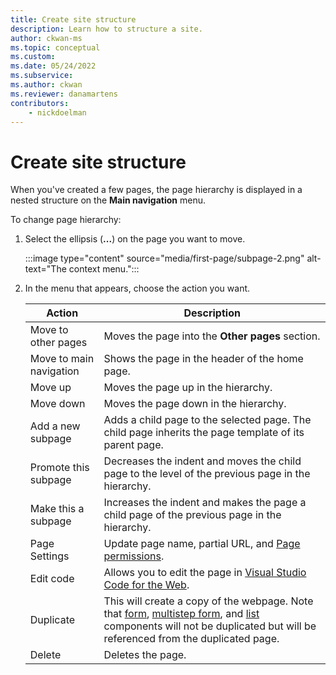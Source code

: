 ```yaml
---
title: Create site structure
description: Learn how to structure a site.
author: ckwan-ms
ms.topic: conceptual
ms.custom: 
ms.date: 05/24/2022
ms.subservice:
ms.author: ckwan
ms.reviewer: danamartens
contributors:
    - nickdoelman
---
```


# Create site structure

When you've created a few pages, the page hierarchy is displayed in a nested structure on the **Main navigation** menu.

To change page hierarchy:

1. Select the ellipsis (**...**) on the page you want to move.

    :::image type="content" source="media/first-page/subpage-2.png" alt-text="The context menu.":::

1. In the menu that appears, choose the action you want.

    | Action | Description |
    | ----------- | ----------- |
    | Move to other pages| Moves the page into the **Other pages** section. |
    | Move to main navigation | Shows the page in the header of the home page. |
    | Move up | Moves the page up in the hierarchy. |
    | Move down | Moves the page down in the hierarchy. |
    | Add a new subpage | Adds a child page to the selected page. The child page inherits the page template of its parent page. |
    | Promote this subpage | Decreases the indent and moves the child page to the level of the previous page in the hierarchy. |
    | Make this a subpage | Increases the indent and makes the page a child page of the previous page in the hierarchy. |
    | Page Settings | Update page name, partial URL, and [Page permissions](../security/page-security.md). |
    | Edit code | Allows you to edit the page in [Visual Studio Code for the Web](../configure/visual-studio-code-editor.md). |
    | Duplicate | This will create a copy of the webpage. Note that [form](add-form.md), [multistep form](multistep-forms.md), and [list](add-list.md) components will not be duplicated but will be referenced from the duplicated page. |
    | Delete | Deletes the page. |




